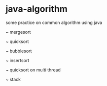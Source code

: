 # java-algorithm
some practice on common algorithm using java

~ mergesort

~ quicksort

~ bubblesort

~ insertsort

~ quicksort on multi thread

~ stack
